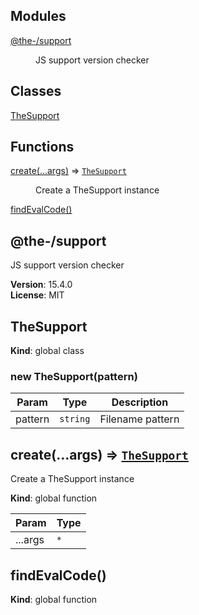 <!--- Code generated by @the-/script-doc. DO NOT EDIT. -->

## Modules

<dl>
<dt><a href="#module_@the-/support">@the-/support</a></dt>
<dd><p>JS support version checker</p>
</dd>
</dl>

## Classes

<dl>
<dt><a href="#TheSupport">TheSupport</a></dt>
<dd></dd>
</dl>

## Functions

<dl>
<dt><a href="#create">create(...args)</a> ⇒ <code><a href="#TheSupport">TheSupport</a></code></dt>
<dd><p>Create a TheSupport instance</p>
</dd>
<dt><a href="#findEvalCode">findEvalCode()</a></dt>
<dd></dd>
</dl>

<a name="module_@the-/support"></a>

## @the-/support
JS support version checker

**Version**: 15.4.0  
**License**: MIT  
<a name="TheSupport"></a>

## TheSupport
**Kind**: global class  
<a name="new_TheSupport_new"></a>

### new TheSupport(pattern)

| Param | Type | Description |
| --- | --- | --- |
| pattern | <code>string</code> | Filename pattern |

<a name="create"></a>

## create(...args) ⇒ [<code>TheSupport</code>](#TheSupport)
Create a TheSupport instance

**Kind**: global function  

| Param | Type |
| --- | --- |
| ...args | <code>\*</code> | 

<a name="findEvalCode"></a>

## findEvalCode()
**Kind**: global function  
